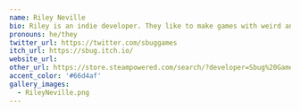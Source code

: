 ```yaml
---
name: Riley Neville
bio: Riley is an indie developer. They like to make games with weird and cute creatures, physicsy movement mechanics, and procedural animation.
pronouns: he/they
twitter_url: https://twitter.com/sbuggames
itch_url: https://sbug.itch.io/
website_url: 
other_url: https://store.steampowered.com/search/?developer=Sbug%20Games
accent_color: '#66d4af'
gallery_images:
  - RileyNeville.png
---
```

